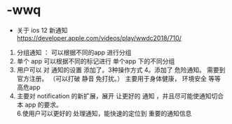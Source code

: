 # -wwq
- 关于 ios 12 新通知     https://developer.apple.com/videos/play/wwdc2018/710/

1. 分组通知 ：   可以根据不同的app 进行分组
2. 单个 app 可以根据不同的标记进行 单个app 下的不同分组
3. 用户可以 对 通知的设置 添加了。3种操作方式
4。添加了 危险通知。 需要到官方注册。 （可以打破 静音 免打扰。） 主要用于身体健康， 环境安全 等等 高危app
5. 主要对 notification 的新扩展，展开 让更好的 通知 ，并且尽可能使通知切合本 app 的要求。  
6.使用户可以更好的 处理通知，能快速的定位到 重要的通知信息
